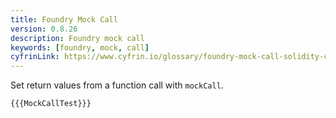 ```yaml
---
title: Foundry Mock Call
version: 0.8.26
description: Foundry mock call
keywords: [foundry, mock, call]
cyfrinLink: https://www.cyfrin.io/glossary/foundry-mock-call-solidity-code-example
---
```


Set return values from a function call with `mockCall`.

```solidity
{{{MockCallTest}}}
```
